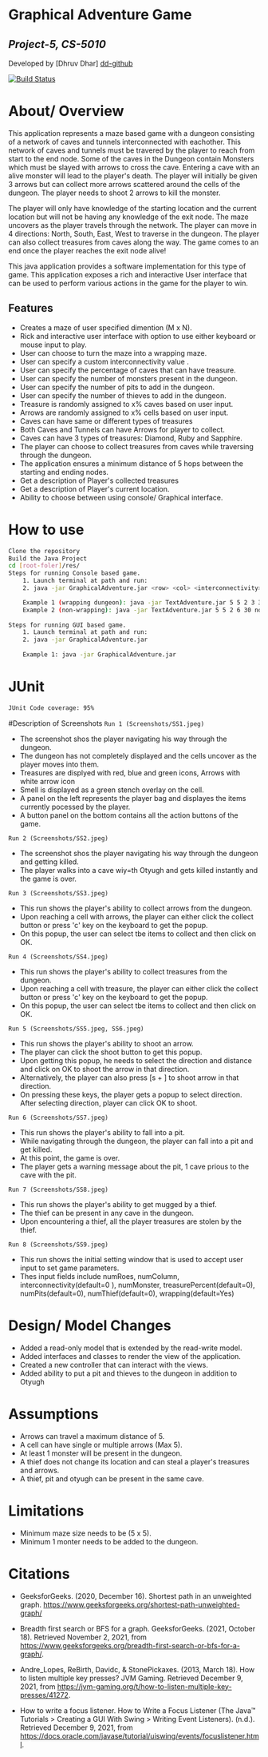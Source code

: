 # Graphical Adventure Game
## _Project-5, CS-5010_
Developed by [Dhruv Dhar] [dd-github]


[![Build Status](https://travis-ci.org/joemccann/dillinger.svg?branch=master)](https://travis-ci.org/joemccann/dillinger)

# About/ Overview

This application represents a maze based game with a dungeon consisting of a network of caves and tunnels interconnected with eachother. This network of caves and tunnels must be travered by the player to reach from start to the end node. Some of the caves in the Dungeon contain Monsters which must be slayed with arrows to cross the cave. Entering a cave with an alive monster will lead to the player's death. The player will initially be given 3 arrows but can collect more arrows scattered around the cells of the dungeon. The player needs to shoot 2 arrows to kill the monster.

The player will only have knowledge of the starting location and the current location but will not be having any knowledge of the exit node. The maze uncovers as the player travels through the network. The player can move in 4 directions: North, South, East, West to traverse in the dungeon. The player can also collect treasures from caves along the way. The game comes to an end once the player reaches the exit node alive!

This java application provides a software implementation for this type of game. This application exposes a rich and interactive User interface that can be used to perform various actions in the game for the player to win.

## Features

- Creates a maze of user specified dimention (M x N).
- Rick and interactive user interface with option to use either keyboard or mouse input to play.
- User can choose to turn the maze into a wrapping maze.
- User can specify a custom interconnectivity value .
- User can specify the percentage of caves that can have treasure.
- User can specify the number of monsters present in the dungeon.
- User can specify the number of pits to add in the dungeon.
- User can specify the number of thieves to add in the dungeon.
- Treasure is randomly assigned to x% caves based on user input.
- Arrows are randomly assigned to x% cells based on user input.
- Caves can have same or different types of treasures
- Both Caves and Tunnels can have Arrows for player to collect.
- Caves can have 3 types of treasures: Diamond, Ruby and Sapphire.
- The player can choose to collect treasures from caves while traversing through the dungeon.
- The application ensures a minimum distance of 5 hops between the starting and ending nodes.
- Get a description of Player's collected treasures
- Get a description of Player's current location.
- Ability to choose between using console/ Graphical interface.

# How to use
``` sh
Clone the repository
Build the Java Project 
cd [root-foler]/res/
Steps for running Console based game.
    1. Launch terminal at path and run: 
    2. java -jar GraphicalAdventure.jar <row> <col> <interconnectivity> <numMonster> <treasurePercent> <wrap/nowrap>

    Example 1 (wrapping dungeon): java -jar TextAdventure.jar 5 5 2 3 30 wrap
    Example 2 (non-wrapping): java -jar TextAdventure.jar 5 5 2 6 30 nowrap
    
Steps for running GUI based game.
    1. Launch terminal at path and run: 
    2. java -jar GraphicalAdventure.jar
    
    Example 1: java -jar GraphicalAdventure.jar
```

# JUnit
```sh
JUnit Code coverage: 95%
```
#Description of Screenshots
```Run 1 (Screenshots/SS1.jpeg)```
- The screenshot shos the player navigating his way through the dungeon.
- The dungeon has not completely displayed and the cells uncover as the player moves into them.
- Treasures are displyed with red, blue and green icons, Arrows with white arrow icon
- Smell is displayed as a green stench overlay on the cell.
- A panel on the left represents the player bag and displayes the items currently pocessed by the player.
- A button panel on the bottom contains all the action buttons of the game.

```Run 2 (Screenshots/SS2.jpeg)```
- The screenshot shos the player navigating his way through the dungeon and getting killed.
- The player walks into a cave wiy=th Otyugh and gets killed instantly and the game is over.


```Run 3 (Screenshots/SS3.jpeg)```
- This run shows the player's ability to collect arrows from the dungeon.
- Upon reaching a cell with arrows, the player can either click the collect button or press 'c' key on the keyboard to get the popup.
- On this popup, the user can select tbe items to collect and then click on OK.

```Run 4 (Screenshots/SS4.jpeg)```
- This run shows the player's ability to collect treasures from the dungeon.
- Upon reaching a cell with treasure, the player can either click the collect button or press 'c' key on the keyboard to get the popup.
- On this popup, the user can select tbe items to collect and then click on OK.
 
```Run 5 (Screenshots/SS5.jpeg, SS6.jpeg)```
- This run shows the player's ability to shoot an arrow.
- The player can click the shoot button to get this popup.
- Upon getting this popup, he needs to select the direction and distance and click on OK to shoot the arrow in that direction.
- Alternatively, the player can also press [s + <arrow key>] to shoot arrow in that direction. 
- On pressing these keys, the player gets a popup to select direction. After selecting direction, player can click OK to shoot.

```Run 6 (Screenshots/SS7.jpeg)```
- This run shows the player's ability to fall into a pit.
- While navigating through the dungeon, the player can fall into a pit and get killed.
- At this point, the game is over.
- The player gets a warning message about the pit, 1 cave prious to the cave with the pit.

```Run 7 (Screenshots/SS8.jpeg)```
- This run shows the player's ability to get mugged by a thief.
- The thief can be present in any cave in the dungeon.
- Upon encountering a thief, all the player treasures are stolen by the thief.

```Run 8 (Screenshots/SS9.jpeg)```
- This run shows the initial setting window that is used to accept user input to set game parameters.
- Thes input fields include numRoes, numColumn, interconnectivity(default=0 ), numMonster, treasurePercent(default=0), numPits(default=0), numThief(default=0), wrapping(default=Yes)

# Design/ Model Changes
- Added a read-only model that is extended by the read-write model.
- Added interfaces and classes to render the view of the application.
- Created a new controller that can interact with the views.
- Added ability to put a pit and thieves to the dungeon in addition to Otyugh

# Assumptions
- Arrows can travel a maximum distance of 5.
- A cell can have single or multiple arrows (Max 5).
- At least 1 monster will be present in the dungeon.
- A thief does not change its location and can steal a player's treasures and arrows.
- A thief, pit and otyugh can be present in the same cave.

# Limitations 
- Minimum maze size needs to be (5 x 5).
- Minimum 1 monter needs to be added to the dungeon.

# Citations
- GeeksforGeeks. (2020, December 16). Shortest path in an unweighted graph. https://www.geeksforgeeks.org/shortest-path-unweighted-graph/
- Breadth first search or BFS for a graph. GeeksforGeeks. (2021, October 18). Retrieved November 2, 2021, from https://www.geeksforgeeks.org/breadth-first-search-or-bfs-for-a-graph/. 
- Andre_Lopes, ReBirth, Davidc, &amp; StonePickaxes. (2013, March 18). How to listen multiple key presses? JVM Gaming. Retrieved December 9, 2021, from https://jvm-gaming.org/t/how-to-listen-multiple-key-presses/41272. 
- How to write a focus listener. How to Write a Focus Listener (The Java™ Tutorials &gt; Creating a GUI With Swing &gt; Writing Event Listeners). (n.d.). Retrieved December 9, 2021, from https://docs.oracle.com/javase/tutorial/uiswing/events/focuslistener.html. 

   [dd-github]: <https://www.github.com/dhruvdhar1>
